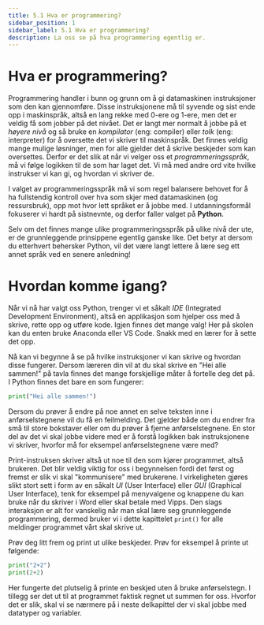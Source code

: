 ```yaml
---
title: 5.1 Hva er programmering?
sidebar_position: 1
sidebar_label: 5.1 Hva er programmering?
description: La oss se på hva programmering egentlig er.
---
```


# Hva er programmering?

Programmering handler i bunn og grunn om å gi datamaskinen instruksjoner som den kan gjennomføre. Disse instruksjonene må til syvende og sist ende opp i maskinspråk, altså en lang rekke med 0-ere og 1-ere, men det er veldig få som jobber på det nivået. Det er langt mer normalt å jobbe på et *høyere nivå* og så bruke en *kompilator* (eng: compiler) eller *tolk* (eng: interpreter) for å oversette det vi skriver til maskinspråk. Det finnes veldig mange mulige løsninger, men for alle gjelder det å skrive beskjeder som kan oversettes. Derfor er det slik at når vi velger oss et *programmeringsspråk*, må vi følge logikken til de som har laget det. Vi må med andre ord vite hvilke instrukser vi kan gi, og hvordan vi skriver de.

I valget av programmeringsspråk må vi som regel balansere behovet for å ha fullstendig kontroll over hva som skjer med datamaskinen (og ressursbruk), opp mot hvor lett språket er å jobbe med. I utdanningsformål fokuserer vi hardt på sistnevnte, og derfor faller valget på **Python**.

Selv om det finnes mange ulike programmeringsspråk på ulike nivå der ute, er de grunnleggende prinsippene egentlig ganske like. Det betyr at dersom du etterhvert behersker Python, vil det være langt lettere å lære seg ett annet språk ved en senere anledning!


# Hvordan komme igang?

Når vi nå har valgt oss Python, trenger vi et såkalt *IDE* (Integrated Development Environment), altså en applikasjon som hjelper oss med å skrive, rette opp og utføre kode. Igjen finnes det mange valg! Her på skolen kan du enten bruke Anaconda eller VS Code. Snakk med en lærer for å sette det opp. 

Nå kan vi begynne å se på hvilke instruksjoner vi kan skrive og hvordan disse fungerer. Dersom læreren din vil at du skal skrive en "Hei alle sammen!" på tavla finnes det mange forskjellige måter å fortelle deg det på. I Python finnes det bare en som fungerer:

```python
print("Hei alle sammen!") 
```

Dersom du prøver å endre på noe annet en selve teksten inne i anførselstegnene vil du få en feilmelding. Det gjelder både om du endrer fra små til store bokstaver eller om du prøver å fjerne anførselstegnene. En stor del av det vi skal jobbe videre med er å forstå logikken bak instruksjonene vi skriver, hvorfor må for eksempel anførselstegnene være med?

Print-instruksen skriver altså ut noe til den som kjører programmet, altså brukeren. Det blir veldig viktig for oss i begynnelsen fordi det først og fremst er slik vi skal "kommunisere" med brukerene. I virkeligheten gjøres slikt stort sett i form av en såkalt *UI* (User Interface) eller *GUI* (Graphical User Interface), tenk for eksempel på menyvalgene og knappene du kan bruke når du skriver i Word eller skal betale med Vipps. Den slags interaksjon er alt for vanskelig når man skal lære seg grunnleggende programmering, dermed bruker vi i dette kapittelet `print()` for alle meldinger programmet vårt skal skrive ut.

Prøv deg litt frem og print ut ulike beskjeder. Prøv for eksempel å printe ut følgende:

```python
print("2+2")
print(2+2)
```

Her fungerte det plutselig å printe en beskjed uten å bruke anførselstegn. I tillegg ser det ut til at programmet faktisk regnet ut summen for oss. Hvorfor det er slik, skal vi se nærmere på i neste delkapittel der vi skal jobbe med datatyper og variabler. 
